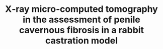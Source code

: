 ---
title: "X‐ray micro‐computed tomography in the assessment of penile cavernous fibrosis in a rabbit castration model"
collection: publications
paperurl: 'http://iliapopov17.github.io/files/Papers/X-ray micro-computed tomography in the assessment of penile cavernous fibrosis in a rabbit castration model.pdf'
authors: 'Kogan, M.I.; Popov, I.V.; Kirichenko, E.Y.; Mitrin, B.I.; Sadyrin, E.V.; Kulaeva, E.D.; <b>Popov, I.V.</b>; Kulba, S.N.; Logvinov, A.K.; Akimenko, M.A.; et al.'
journal: 'Andrology'
year: 2021
doi: '[![DOI](https://img.shields.io/badge/DOI-10.1111%2Fandr.13077-blue)](https://doi.org/10.1111/andr.13077)'
---